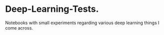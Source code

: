 # Deep-Learning-Tests.
Notebooks with small experiments regarding various deep learning things I come across.
